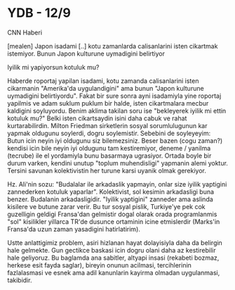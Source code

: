# YDB - 12/9

CNN Haberi

[mealen] Japon isadami [..] kotu zamanlarda calisanlarini isten cikartmak istemiyor. Bunun Japon kulturune uymadigini belirtiyor

Iyilik mi yapiyorsun kotuluk mu?

Haberde roportaj yapilan isadami, kotu zamanda calisanlarini isten cikarmanin "Amerika'da uygulandigini" ama bunun "Japon kulturune uymadigini belirtiyordu". Fakat bir sure sonra ayni isadamiyla yine roportaj yapilmis ve adam suklum puklum bir halde, isten cikartmalara mecbur kaldigini soyluyordu. Benim aklima takilan soru ise "bekleyerek iyilik mi ettin kotuluk mu?" Belki isten cikartsaydin isini daha cabuk ve rahat kurtarabilirdin. Milton Friedman sirketlerin sosyal sorumlulugunun kar yapmak oldugunu soylerdi, dogru soylemistir. Sebebini de soyleyeyim: Butun icin neyin iyi oldugunu siz bilemezsiniz. Beser bazen (cogu zaman?) kendisi icin bile neyin iyi oldugunu tam kestiremiyor, deneme / yanilma (tecrube) ile el yordamiyla bunu basarmaya ugrasiyor. Ortada boyle bir durum varken, kendini unutup "toplum muhendisligi" yapmanin alemi yoktur. Tersini savunan kolektivistin her turune karsi uyanik olmak gerekiyor.

Hz. Ali'nin sozu: "Budalalar ile arkadaslik yapmayin, onlar size iyilik yaptigini zannederken kotuluk yaparlar". Kolektivist, sol kesimin arkadasligi buna benzer. Budalanin arkadasligidir. "Iyilik yaptigini" zanneder ama aslinda kisilere ve butune zarar verir. Bu tur sosyal pislik, Turkiye'ye pek cok guzelligin geldigi Fransa'dan gelmistir dogal olarak orada programlanmis "sol" kisilikler yillarca TR'de dusunce ortaminin icine etmislerdir (Marks'in Fransa'da uzun zaman yasadigini hatirlatirim).

Ustte anlattigimiz problem, asiri hizlanan hayat dolayisiyla daha da belirgin hale gelmekte. Gun gectikce baskasi icin dogru olani daha az kestirebilir hale geliyoruz. Bu baglamda ana sabitler, altyapi insasi (rekabeti bozmaz, herkese esit fayda saglar), bireyin onunun acilmasi, tercihlerinin fazlalasmasi ve esnek ama adil kanunlarin kayirma olmadan uygulanmasi, takibidir.
